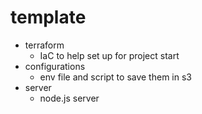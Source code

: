 # template

-   terraform
    -   IaC to help set up for project start
-   configurations
    -   env file and script to save them in s3
-   server
    -   node.js server
